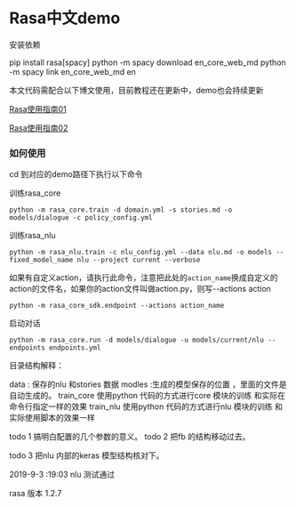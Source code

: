 # Rasa中文demo

安装依赖

pip install rasa[spacy]
python -m spacy download en_core_web_md
python -m spacy link en_core_web_md en

本文代码需配合以下博文使用，目前教程还在更新中，demo也会持续更新

[Rasa使用指南01](https://terrifyzhao.github.io/2018/09/17/Rasa%E4%BD%BF%E7%94%A8%E6%8C%87%E5%8D%9701.html)

[Rasa使用指南02](https://terrifyzhao.github.io/2019/02/26/Rasa%E4%BD%BF%E7%94%A8%E6%8C%87%E5%8D%9702.html)

### 如何使用

cd 到对应的demo路径下执行以下命令

训练rasa_core
```
python -m rasa_core.train -d domain.yml -s stories.md -o models/dialogue -c policy_config.yml
```


训练rasa_nlu
```
python -m rasa_nlu.train -c nlu_config.yml --data nlu.md -o models --fixed_model_name nlu --project current --verbose

```

如果有自定义action，请执行此命令，注意把此处的`action_name`换成自定义的action的文件名，如果你的action文件叫做action.py，则写--actions action
```
python -m rasa_core_sdk.endpoint --actions action_name
```

启动对话
```
python -m rasa_core.run -d models/dialogue -u models/current/nlu --endpoints endpoints.yml
```

目录结构解释：

data : 保存的nlu 和stories 数据
modles :生成的模型保存的位置 ，里面的文件是自动生成的。
train_core 使用python 代码的方式进行core 模块的训练 和实际在命令行指定一样的效果
train_nlu  使用python 代码的方式进行nlu 模块的训练   和实际使用脚本的效果一样 




todo 1 搞明白配置的几个参数的意义。
todo 2 把fb 的结构移动过去。

todo 3 把nlu 内部的keras 模型结构核对下。




2019-9-3 :19:03 nlu 测试通过 


rasa 版本 1.2.7 
